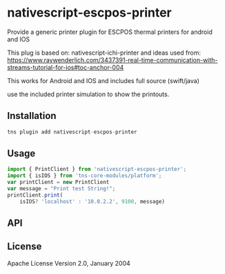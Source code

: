 # nativescript-escpos-printer

Provide a generic printer plugin for ESCPOS thermal printers for android and IOS

This plug is based on:
nativescript-ichi-printer
and ideas used from:
https://www.raywenderlich.com/3437391-real-time-communication-with-streams-tutorial-for-ios#toc-anchor-004

This works for Android and IOS and includes full source (swift/java)

use the included printer simulation to show the printouts.

## Installation

```javascript
tns plugin add nativescript-escpos-printer
```

## Usage

```javascript
import { PrintClient } from 'nativescript-escpos-printer';
import { isIOS } from 'tns-core-modules/platform';
var printClient = new PrintClient
var message = "Print test String!";
printClient.print(
    isIOS? 'localhost' : '10.0.2.2', 9100, message)  
```

## API

## License

Apache License Version 2.0, January 2004
